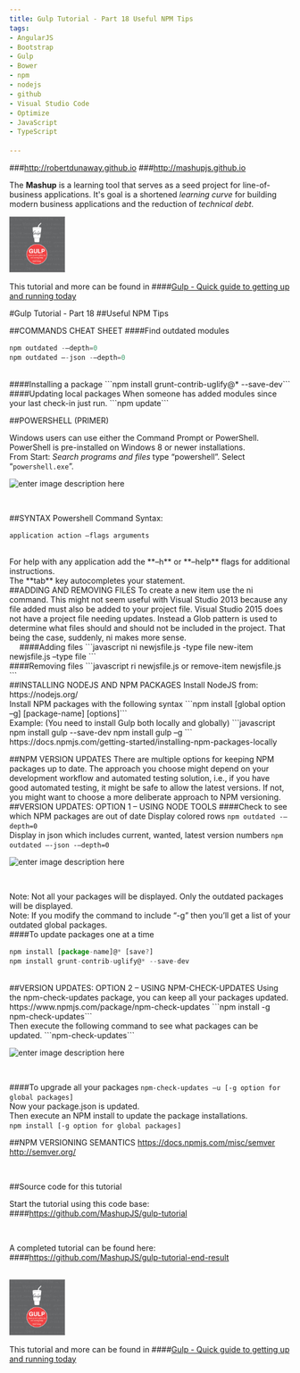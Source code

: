 ```yaml
---
title: Gulp Tutorial - Part 18 Useful NPM Tips
tags: 
- AngularJS
- Bootstrap
- Gulp
- Bower
- npm
- nodejs
- github
- Visual Studio Code
- Optimize
- JavaScript
- TypeScript

---
```


###http://robertdunaway.github.io
###http://mashupjs.github.io


The **Mashup** is a learning tool that serves as a seed project for line-of-business applications.  It's goal is a shortened *learning curve* for building modern business applications and the reduction of *technical debt*.
<br>

 <img src="https://raw.githubusercontent.com/MashupJS/MashupJS/master/docs/mashupWorkflow/gulp/bookcoverimage.PNG" alt="Smiley face" height="100" width="100"> 

This tutorial and more can be found in
####[Gulp - Quick guide to getting up and running today](http://www.amazon.com/Gulp-Quick-guide-getting-running-ebook/dp/B010NXMFF6/)

#Gulp Tutorial - Part 18
##Useful NPM Tips

##COMMANDS CHEAT SHEET
####Find outdated modules
```javascript
npm outdated -–depth=0
npm outdated –-json -–depth=0
```
<br>
####Installing a package
```npm install grunt-contrib-uglify@* --save-dev```
<br>
####Updating local packages
When someone has added modules since your last check-in just run.
```npm update```
<br>

##POWERSHELL (PRIMER)

Windows users can use either the Command Prompt or PowerShell.
<br>
PowerShell is pre-installed on Windows 8 or newer installations.
<br>
From Start: *Search programs and files* type “powershell”.  Select “`powershell.exe`”.
<br>

![enter image description here](https://raw.githubusercontent.com/MashupJS/MashupJS/master/docs/mashupWorkflow/gulp/18%20Part%2018/1.png)

<br>

##SYNTAX
Powershell Command Syntax:  

    application action –flags arguments

<br>
For help with any application add the **–h** or **–help** flags for additional instructions.
<br>
The **tab** key autocompletes your statement.
<br>
##ADDING AND REMOVING FILES
To create a new item use the ni command.  This might not seem useful with Visual Studio 2013 because any file added must also be added to your project file.  Visual Studio 2015 does not have a project file needing updates.  Instead a Glob pattern is used to determine what files should and should not be included in the project.  That being the case, suddenly, ni makes more sense.
<br> 
####Adding files
```javascript
ni newjsfile.js -type file
new-item newjsfile.js –type file
```
<br>
####Removing files
```javascript
ri newjsfile.js or remove-item newjsfile.js
```
<br>
##INSTALLING NODEJS AND NPM PACKAGES
Install NodeJS from:
https://nodejs.org/ 
<br>
Install NPM packages with the following syntax
```npm install [global option –g] [package-name] [options]```
<br>
Example:  (You need to install Gulp both locally and globally)
```javascript
npm install gulp --save-dev
npm install gulp –g
```
<br>
https://docs.npmjs.com/getting-started/installing-npm-packages-locally

##NPM VERSION UPDATES
There are multiple options for keeping NPM packages up to date.  The approach you choose might depend on your development workflow and automated testing solution, i.e., if you have good automated testing, it might be safe to allow the latest versions.  If not, you might want to choose a more deliberate approach to NPM versioning.
##VERSION UPDATES: OPTION 1 – USING NODE TOOLS
####Check to see which NPM packages are out of date
Display colored rows
```npm outdated -–depth=0```
<br>
Display in json which includes current, wanted, latest version numbers
```npm outdated –-json -–depth=0```
<br>

![enter image description here](https://raw.githubusercontent.com/MashupJS/MashupJS/master/docs/mashupWorkflow/gulp/18%20Part%2018/2.png)

<br>

Note: Not all your packages will be displayed.  Only the outdated packages will be displayed.
<br>
Note: If you modify the command to include “-g” then you’ll get a list of your outdated global packages.
<br>
####To update packages one at a time
```javascript
npm install [package-name]@* [save?]
npm install grunt-contrib-uglify@* --save-dev
```
<br>
##VERSION UPDATES: OPTION 2 – USING NPM-CHECK-UPDATES
Using the npm-check-updates package, you can keep all your packages updated.
https://www.npmjs.com/package/npm-check-updates
```npm install -g npm-check-updates```
<br>
Then execute the following command to see what packages can be updated.
```npm-check-updates```
<br>

![enter image description here](https://raw.githubusercontent.com/MashupJS/MashupJS/master/docs/mashupWorkflow/gulp/18%20Part%2018/3.png)

<br>

####To upgrade all your packages
```npm-check-updates –u [-g option for global packages]```
<br>
Now your package.json is updated.
<br>
Then execute an NPM install to update the package installations.
<br>
```npm install [-g option for global packages]```

##NPM VERSIONING SEMANTICS
https://docs.npmjs.com/misc/semver
http://semver.org/

<br>

##Source code for this tutorial


Start the tutorial using this code base:  
####https://github.com/MashupJS/gulp-tutorial

<br>

A completed tutorial can be found here:  
####https://github.com/MashupJS/gulp-tutorial-end-result

<br>

 <img src="https://raw.githubusercontent.com/MashupJS/MashupJS/master/docs/mashupWorkflow/gulp/bookcoverimage.PNG" alt="Smiley face" height="100" width="100"> 

This tutorial and more can be found in
####[Gulp - Quick guide to getting up and running today](http://www.amazon.com/Gulp-Quick-guide-getting-running-ebook/dp/B010NXMFF6/)